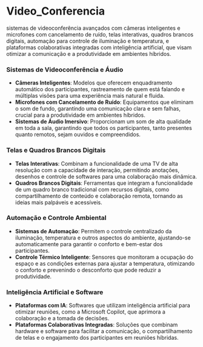 # Video_Conferencia

sistemas de videoconferência avançados com câmeras inteligentes e microfones com cancelamento de ruído, telas interativas, quadros brancos digitais, automação para controle de iluminação e temperatura, e plataformas colaborativas integradas com inteligência artificial, que visam otimizar a comunicação e a produtividade em ambientes híbridos. 
### Sistemas de Videoconferência e Áudio 
  * **Câmeras Inteligentes**: Modelos que oferecem enquadramento automático dos participantes, rastreamento de quem está falando e múltiplas visões para uma experiência mais natural e fluida.
  * **Microfones com Cancelamento de Ruído**: Equipamentos que eliminam o som de fundo, garantindo uma comunicação clara e sem falhas, crucial para a produtividade em ambientes híbridos.
  * **Sistemas de Áudio Imersivo**: Proporcionam um som de alta qualidade em toda a sala, garantindo que todos os participantes, tanto presentes quanto remotos, sejam ouvidos e compreendidos.
    
### Telas e Quadros Brancos Digitais 
  * **Telas Interativas**: Combinam a funcionalidade de uma TV de alta resolução com a capacidade de interação, permitindo anotações, desenhos e controle de softwares para uma colaboração mais dinâmica.
  * **Quadros Brancos Digitais**: Ferramentas que integram a funcionalidade de um quadro branco tradicional com recursos digitais, como compartilhamento de conteúdo e colaboração remota, tornando as ideias mais palpáveis e acessíveis.
### Automação e Controle Ambiental 
  * **Sistemas de Automação**: Permitem o controle centralizado da iluminação, temperatura e outros aspectos do ambiente, ajustando-se automaticamente para garantir o conforto e bem-estar dos participantes.
  * **Controle Térmico Inteligente**: Sensores que monitoram a ocupação do espaço e as condições externas para ajustar a temperatura, otimizando o conforto e prevenindo o desconforto que pode reduzir a produtividade.
### Inteligência Artificial e Software
  * **Plataformas com IA**: Softwares que utilizam inteligência artificial para otimizar reuniões, como a Microsoft Copilot, que aprimora a colaboração e a tomada de decisões.
  * **Plataformas Colaborativas Integradas**: Soluções que combinam hardware e software para facilitar a comunicação, o compartilhamento de telas e o engajamento dos participantes em reuniões híbridas. 
